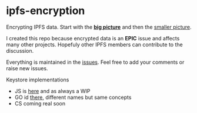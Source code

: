 # ipfs-encryption
Encrypting IPFS data. Start with the [**big picture**](https://github.com/richardschneider/ipfs-encryption/issues/3) and then the [smaller picture](https://github.com/richardschneider/ipfs-encryption/issues/8).

I created this repo because encrypted data is an **EPIC** issue and affects many other projects. Hopefuly other IPFS members can contribute to the discussion.

Everything is maintained in the [issues](https://github.com/richardschneider/ipfs-encryption/issues). Feel free to add your comments or raise new issues.

Keystore implementations
- JS is [here](https://github.com/richardschneider/ipfs-encryption/blob/master/src/keychain.md) and as always a WIP
- GO id [there](https://github.com/ipfs/go-ipfs/tree/e8477b50c907c1544f8a7e15334d6fb595baac19/keystore), different names but same concepts
- CS coming real soon
